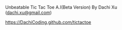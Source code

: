 Unbeatable Tic Tac Toe A.I(Beta Version)
By Dachi Xu (dachi.xu@gmail.com)

https://DachiCoding.github.com/tictactoe
